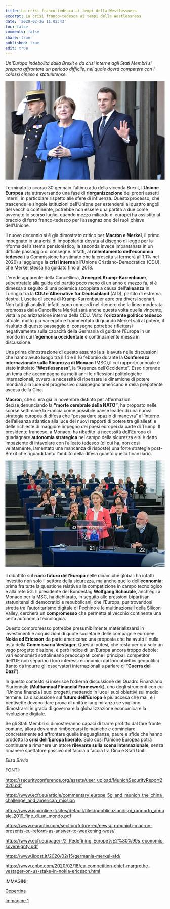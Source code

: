 ```yaml
---
title: La crisi franco-tedesca ai tempi della Westlessness
excerpt: La crisi franco-tedesca ai tempi della Westlessness
date: '2020-02-26 11:02:43'
toc: false
comments: false
share: true
published: true
edit: true
---
```

*Un'Europa indebolita dalla Brexit e da crisi interne agli Stati Membri si prepara affrontare un periodo difficile, nel quale dovrà competere con i colossi cinese e statunitense.* 

![](/assets/images/emmanuel_macron_and_angela_merkel_-2019-10-09-.jpg)

Terminato lo scorso 30 gennaio l’ultimo atto della vicenda Brexit, l’**Unione Europea** sta attraversando una fase di **riorganizzazione** dei propri assetti interni, in particolare rispetto alle sfere di influenza. Questo processo, che trascende le singole istituzioni dell’Unione per estendersi ai quattro angoli del vecchio continente, potrebbe non essere una partita a due come avvenuto lo scorso luglio, quando mezzo miliardo di europei ha assistito al braccio di ferro franco-tedesco per l’assegnazione dei ruoli chiave dell’Unione.

Il nuovo decennio si è già dimostrato critico per **Macron e Merkel**, il primo impegnato in una crisi di impopolarità dovuta al disegno di legge per la riforma del sistema pensionistico, la seconda invece impantanata in un difficile passaggio di consegne. Infatti, al **rallentamento dell’economia tedesca** (la Commissione ha stimato che la crescita si fermerà all’1,1% nel 2020) si aggiunge la **crisi interna** all’Unione Cristiano-Democratica (CDU), che Merkel stessa ha guidato fino al 2018.

L’erede apparente della Cancelliera, **Annegret Kramp-Karrenbauer**, subentratale alla guida del partito poco meno di un anno e mezzo fa, si è dimessa a seguito di una polemica scoppiata a causa dell’**alleanza** in Turingia tra la **CDU e Alternative für Deutschland** (AfD), partito di estrema destra. L’uscita di scena di Kramp-Karrenbauer apre ora diversi scenari. Non tutti gli analisti, infatti, sono concordi nel ritenere che la linea moderata promossa dalla Cancelliera Merkel sarà anche questa volta quella[](<>) vincente, vista la polarizzazione interna della CDU. Visto l’**orizzonte politico tedesco** attuale, molto più variegato e frammentato di quando Merkel salì al potere, il risultato di questo passaggio di consegne potrebbe[](<>) riflettersi negativamente sulla capacità della Germania di guidare l’Europa in un mondo in cui **l’egemonia occidentale** è continuamente messa in discussione.

Una prima dimostrazione di questo assunto la si è avuta nelle discussioni che hanno avuto luogo tra il 14 e il 16 febbraio durante la **Conferenza internazionale sulla Sicurezza di Monaco** (MSC),[](applewebdata://0113A23C-1A0C-4444-800E-3098C341D09C#_msocom_8)il cui rapporto annuale è stato intitolato “**Westlessness**”, la “Assenza dell’Occidente”. Esso riprende un tema che accompagna da molti anni le riflessioni politologiche internazionali, ovvero la necessità di ripensare le dinamiche di potere mondiali alla luce del progressivo disimpegno americano e della prepotente ascesa della Cina.

**Macron**, che si era già in novembre distinto per affermazioni decise,denunciando la **“morte cerebrale della NATO”**, ha proposto nelle scorse settimane la Francia come possibile paese leader di una nuova strategia europea di difesa che “possa dare spazio di manovra” all’interno dell’alleanza atlantica alla luce dei nuovi rapporti di potere tra gli alleati e delle richieste di maggiore impegno dei paesi europei da parte di Trump. Il presidente francese, a Monaco, ha ribadito la necessità dell’Europa di guadagnare **autonomia strategica** nel campo della sicurezza e si è detto impaziente di intavolare con l’alleato tedesco (di cui ha, non così velatamente, lamentato una mancanza di risposte) una forte strategia post-Brexit che riguardi tanto l’ambito della difesa quanto quello finanziario.

![](/assets/images/800px-parliament_to_vote_on_new_european_commission_-49131215863-.jpg)

Il dibattito sul **ruolo futuro dell’Europa** nelle dinamiche globali ha infatti investito non solo il settore della sicurezza, ma anche quello dell’**economia**: prima fra tutte la questione relativa alla competizione in campo tecnologico e alla rete 5G. Il presidente del Bundestag **Wolfgang Schauble**, anch’egli a Monaco per la MSC, ha dichiarato, in seguito alle pressioni bipartisan statunitensi di democratici e repubblicani, che l’Europa, pur trovandosi stretta tra l’autoritarismo digitale di Pechino e le multinazionali della Silicon Valley, cercherà un **compromesso** che permetta al vecchio continente una certa autonomia tecnologica.

Questo compromesso potrebbe presumibilmente materializzarsi in investimenti e acquisizioni di quote societarie delle compagnie europee **Nokia ed Ericsson** da parte americana: una proposta che ha avuto il nulla osta della **Commissaria Vestager**. Questa ipotesi, che resta per ora solo un vago progetto d’azione, è però indice di un’Europa ancora troppo debole: vari economisti sottolineano preoccupati come i principali competitor dell’UE non separino i loro interessi economici dai loro obiettivi geopolitici (tanto da indurre gli osservatori internazionali a parlare di “**Guerra dei Dazi**”).

In questo contesto si inserisce l’odierna discussione del Quadro Finanziario Pluriennale (**Multiannual Financial Framework**), uno degli strumenti con cui l’Unione finanzia i suoi progetti, mettendo in luce i suoi obiettivi sul medio termine. La discussione sul **futuro dell’Europa** è più accesa che mai, e i Ventisette devono dare prova di unità e lungimiranza se vogliono dimostrarsi in grado di governare la globalizzazione economica e la rivoluzione digitale.

Se gli Stati Membri si dimostreranno capaci di trarre profitto dal fare fronte comune, allora dovranno rimboccarsi le maniche e cominciare concretamente ad affrontare quelle ineguaglianze, paure e sfide che hanno prodotto la **crisi dell’Europa liberale**. Solo così l’Unione Europea potrà continuare a rimanere un attore **rilevante sulla scena internazionale**, senza rimanere spettatore passivo del faccia a faccia tra Cina e Stati Uniti.

*Elisa Brivio* 

FONTI:

<https://securityconference.org/assets/user_upload/MunichSecurityReport2020.pdf>

<https://www.ecfr.eu/article/commentary_europe_5g_and_munich_the_china_challenge_and_american_mission>

<https://www.ispionline.it/sites/default/files/pubblicazioni/ispi_rapporto_annuale_2019_fine_di_un_mondo.pdf>

<https://www.euractiv.com/section/future-eu/news/in-munich-macron-presents-eu-reform-as-answer-to-weakening-west/>

<https://www.ecfr.eu/page/-/2_Redefining_Europe%E2%80%99s_economic_sovereignty.pdf>

<https://www.ilpost.it/2020/02/15/germania-merkel-afd/>

<https://www.cnbc.com/2020/02/18/eu-competition-chief-margrethe-vestager-on-us-stake-in-nokia-ericsson.html>

IMMAGINI:

[Copertina](https://www.google.it/imgres?imgurl=https%3A%2F%2Fupload.wikimedia.org%2Fwikipedia%2Fcommons%2F2%2F20%2FEmmanuel_Macron_and_Angela_Merkel_%25282019-10-09%2529.jpg&imgrefurl=https%3A%2F%2Fen.m.wikipedia.org%2Fwiki%2FFile%3AEmmanuel_Macron_and_Angela_Merkel_(2019-10-09).jpg&tbnid=CwHy_9DXJXsNUM&vet=12ahUKEwiv2fSZhuvnAhUOMRoKHYydDCoQMygCegUIARDKAQ..i&docid=2hKb_t6h2mBELM&w=1880&h=1160&hl=it&safe=images&ved=2ahUKEwiv2fSZhuvnAhUOMRoKHYydDCoQMygCegUIARDKAQ)

[Immagine 1](https://commons.wikimedia.org/wiki/File:Parliament_to_vote_on_new_European_Commission_(49131215863).jpg)
